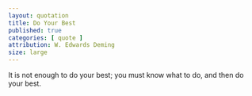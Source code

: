 ```yaml
---
layout: quotation
title: Do Your Best
published: true
categories: [ quote ]
attribution: W. Edwards Deming
size: large
---
```


It is not enough to do your best; you must know what to do, and then do your best.
